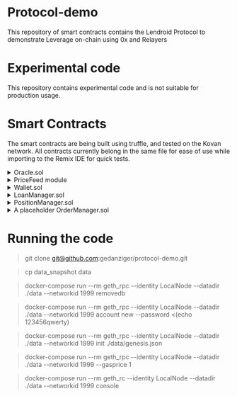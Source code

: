 Protocol-demo
=============
This repository of smart contracts contains the  Lendroid Protocol to demonstrate Leverage on-chain using 0x and Relayers

Experimental code
=================
This repository contains experimental code and is not suitable for production usage.        

Smart Contracts
===============
The smart contracts are being built using truffle, and tested on the Kovan network. All contracts currently belong in the same file for ease of use while importing to the Remix IDE for quick tests.
<details>
    <summary>
        Oracle.sol
    </summary>
    <p>
        Provides price feeds sourced from various price feed providers
    </p>
</details>
<details>
    <summary>
      PriceFeed module
    </summary>
    <p>
        Currently uses price feed from api.coinmarketcap.com via Oraclize. This module is open to contributors who can add their own PriceFeedProvider contracts (extend PriceFeedProviderBase.sol)
    </p>
</details>
<details>
    <summary>
      Wallet.sol
    </summary>
    <p>Contains business logic to calculate Lender, Margin account, & Wrangler balances. Also calculates margin balances.
    </p>
</details>
<details>
    <summary>
      LoanManager.sol
    </summary>
    <p>Handles loans. Contains simple CRUD operations on Loan objects.
    </p>
</details>
<details>
    <summary>
      PositionManager.sol
    </summary>
    <p>Handles positions. Contains simple CRUD operations on Position objects.
    </p>
</details>
<details>
    <summary>
      A placeholder OrderManager.sol
    </summary>
    <p>Temporarily handles orders for demo purposes.
    </p>
</details>

Running the code
================

> git clone git@github.com:gedanziger/protocol-demo.git

> cp data_snapshot data

> docker-compose run --rm geth_rpc --identity LocalNode --datadir ./data --networkid 1999 removedb

> docker-compose run --rm geth_rpc --identity LocalNode --datadir ./data --networkid 1999 account new --password <(echo 123456qwerty)

> docker-compose run --rm geth_rpc --identity LocalNode --datadir ./data --networkid 1999 init ./data/genesis.json

> docker-compose run --rm geth_rpc --identity LocalNode --datadir ./data --networkid 1999 --gasprice 1

>  docker-compose run --rm geth_rc --identity LocalNode --datadir ./data --networkid 1999 console
